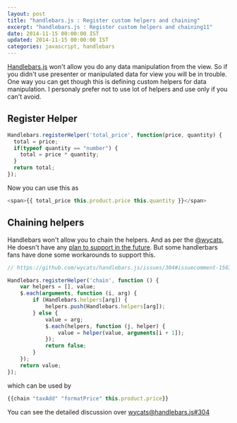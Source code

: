 ```yaml
---
layout: post
title: "handlebars.js : Register custom helpers and chaining"
excerpt: "handlebars.js : Register custom helpers and chaining11"
date: 2014-11-15 00:00:00 IST
updated: 2014-11-15 00:00:00 IST
categories: javascript, handlebars
---
```


[Handlebars.js](https://github.com/wycats/handlebars.js) won't allow you do any data manipulation from the view. So if you didn't use presenter or manipulated data for view you will be in trouble. One way you can get though this is defining custom helpers for data manipulation. I personaly prefer not to use lot of helpers and use only if you can't avoid.

## Register Helper

```js
Handlebars.registerHelper('total_price', function(price, quantity) {
  total = price;
  if(typeof quantity == "number") {
    total = price * quantity;
  }
  return total;
});
```

Now you can use this as


```js
<span>{{ total_price this.product.price this.quantity }}</span>
```

## Chaining helpers

Handlebars won't allow you to chain the helpers. And as per the [@wycats](https://github.com/wycats/), He doesn't have any [plan to support in the future](https://github.com/wycats/handlebars.js/issues/304#issuecomment-8416546). But some handlerbars fans have done some workarounds to support this.

```js
// https://github.com/wycats/handlebars.js/issues/304#issuecomment-15635762

Handlebars.registerHelper('chain', function () {
    var helpers = [], value;
    $.each(arguments, function (i, arg) {
        if (Handlebars.helpers[arg]) {
            helpers.push(Handlebars.helpers[arg]);
        } else {
            value = arg;
            $.each(helpers, function (j, helper) {
                value = helper(value, arguments[i + 1]);
            });
            return false;
        }
    });
    return value;
});
```

which can be used by 

```js
{{chain "taxAdd" "formatPrice" this.product.price}}
```

You can see the detailed discussion over [wycats@handlebars.js#304](https://github.com/wycats/handlebars.js/issues/304)